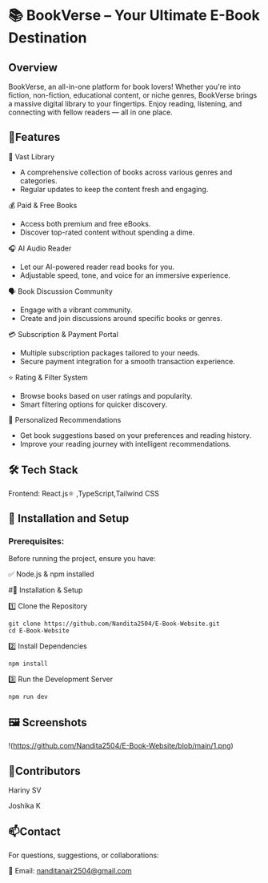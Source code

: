 
# 📚 BookVerse – Your Ultimate E-Book Destination




## Overview

BookVerse, an all-in-one platform for book lovers! Whether you're into fiction, non-fiction, educational content, or niche genres, BookVerse brings a massive digital library to your fingertips. Enjoy reading, listening, and connecting with fellow readers — all in one place.

## 🌟Features

🔖 Vast Library
- A comprehensive collection of books across various genres and categories.
- Regular updates to keep the content fresh and engaging.
  
💰 Paid & Free Books
- Access both premium and free eBooks.
- Discover top-rated content without spending a dime.
  
🎧 AI Audio Reader
- Let our AI-powered reader read books for you.
- Adjustable speed, tone, and voice for an immersive experience.
  
🗣️ Book Discussion Community
- Engage with a vibrant community.
- Create and join discussions around specific books or genres.
  
💳 Subscription & Payment Portal
- Multiple subscription packages tailored to your needs.
- Secure payment integration for a smooth transaction experience.
  
⭐ Rating & Filter System
- Browse books based on user ratings and popularity.
- Smart filtering options for quicker discovery.
  
🤖 Personalized Recommendations
- Get book suggestions based on your preferences and reading history.
- Improve your reading journey with intelligent recommendations.


## 🛠 Tech Stack

Frontend: React.js⚛ ,TypeScript,Tailwind CSS 

## 🚀 Installation and Setup

### Prerequisites:

Before running the project, ensure you have:

✅ Node.js & npm installed

#📂 Installation & Setup

1️⃣ Clone the Repository

    git clone https://github.com/Nandita2504/E-Book-Website.git
    cd E-Book-Website

2️⃣ Install Dependencies

    npm install  

3️⃣ Run the Development Server

    npm run dev


  
## 🖼 Screenshots
!(https://github.com/Nandita2504/E-Book-Website/blob/main/1.png)


## 👥Contributors

Hariny SV

Joshika K

## 📫Contact


For questions, suggestions, or collaborations:

📧 Email: nanditanair2504@gmail.com
